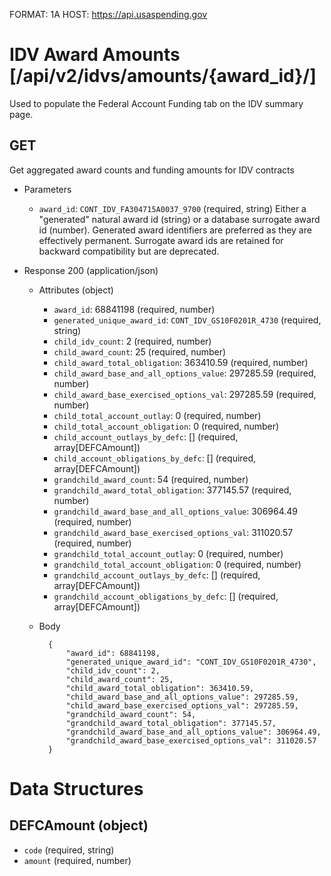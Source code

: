 FORMAT: 1A
HOST: https://api.usaspending.gov

# IDV Award Amounts [/api/v2/idvs/amounts/{award_id}/]

Used to populate the Federal Account Funding tab on the IDV summary page.

## GET

Get aggregated award counts and funding amounts for IDV contracts 

+ Parameters
    + `award_id`: `CONT_IDV_FA304715A0037_9700` (required, string)
         Either a "generated" natural award id (string) or a database surrogate award id (number).  Generated award identifiers are preferred as they are effectively permanent.  Surrogate award ids are retained for backward compatibility but are deprecated.

+ Response 200 (application/json)
    + Attributes (object)
        + `award_id`: 68841198 (required, number)
        + `generated_unique_award_id`: `CONT_IDV_GS10F0201R_4730` (required, string)
        * `child_idv_count`: 2 (required, number)
        * `child_award_count`: 25 (required, number)
        * `child_award_total_obligation`: 363410.59 (required, number)
        * `child_award_base_and_all_options_value`: 297285.59 (required, number)
        * `child_award_base_exercised_options_val`: 297285.59 (required, number)
        * `child_total_account_outlay`: 0 (required, number)
        * `child_total_account_obligation`: 0 (required, number)
        * `child_account_outlays_by_defc`: [] (required, array[DEFCAmount])
        * `child_account_obligations_by_defc`: [] (required, array[DEFCAmount])
        * `grandchild_award_count`: 54 (required, number)
        * `grandchild_award_total_obligation`: 377145.57 (required, number)
        * `grandchild_award_base_and_all_options_value`: 306964.49 (required, number)
        * `grandchild_award_base_exercised_options_val`: 311020.57 (required, number)
        * `grandchild_total_account_outlay`: 0 (required, number)
        * `grandchild_total_account_obligation`: 0 (required, number)
        * `grandchild_account_outlays_by_defc`: [] (required, array[DEFCAmount])
        * `grandchild_account_obligations_by_defc`: [] (required, array[DEFCAmount])
    + Body

            {
                "award_id": 68841198,
                "generated_unique_award_id": "CONT_IDV_GS10F0201R_4730",
                "child_idv_count": 2,
                "child_award_count": 25,
                "child_award_total_obligation": 363410.59,
                "child_award_base_and_all_options_value": 297285.59,
                "child_award_base_exercised_options_val": 297285.59,
                "grandchild_award_count": 54,
                "grandchild_award_total_obligation": 377145.57,
                "grandchild_award_base_and_all_options_value": 306964.49,
                "grandchild_award_base_exercised_options_val": 311020.57
            }

# Data Structures

## DEFCAmount (object)
+ `code` (required, string)
+ `amount` (required, number)
